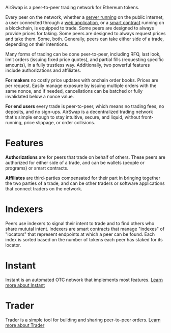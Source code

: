 AirSwap is a peer-to-peer trading network for Ethereum tokens.

Every peer on the network, whether a [server running](instant/running-peers.md) on the public internet, a user connected through a [web application](instant/add-to-your-app), or a [smart contract](instant/deploying-delegates.md) running on a blockchain, is equipped to trade. Some peers are designed to always provide prices for taking. Some peers are designed to always request prices and take them. Some, both. Generally, peers can take either side of a trade, depending on their intentions.

Many forms of trading can be done peer-to-peer, including RFQ, last look, limit orders (issuing fixed price quotes), and partial fills (requesting specific amounts), in a fully trustless way. Additionally, two powerful features include authorizations and affiliates.

**For makers** no costly price updates with onchain order books. Prices are per request. Easily manage exposure by issuing multiple orders with the same nonce, and if needed, cancellations can be batched or fully invalidated below a nonce value.

**For end users** every trade is peer-to-peer, which means no trading fees, no deposits, and no sign-ups. AirSwap is a decentralized trading network that's simple enough to stay intuitive, secure, and liquid, without front-running, price slippage, or order collisions.

# Features

**Authorizations** are for peers that trade on behalf of others. These peers are authorized for either side of a trade, and can be wallets (people or programs) or smart contracts.

**Affiliates** are third-parties compensated for their part in bringing together the two parties of a trade, and can be other traders or software applications that connect traders on the network.

# Indexers

Peers use indexers to signal their intent to trade and to find others who share mututal intent. Indexers are smart contracts that manage "indexes" of "locators" that represent endpoints at which a peer can be found. Each index is sorted based on the number of tokens each peer has staked for its locator.

# Instant

Instant is an automated OTC network that implements most features. [Learn more about Instant](instant/architecture.md)

# Trader

Trader is a simple tool for building and sharing peer-to-peer orders. [Learn more about Trader](instant/architecture.md)
